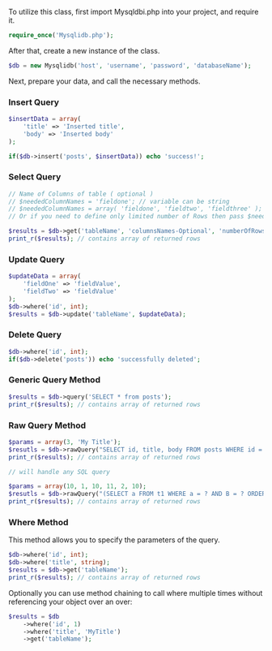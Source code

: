 To utilize this class, first import Mysqldbi.php into your project, and require it.

```php
require_once('Mysqlidb.php');
```

After that, create a new instance of the class.

```php
$db = new Mysqlidb('host', 'username', 'password', 'databaseName');
```

Next, prepare your data, and call the necessary methods. 

### Insert Query

```php
$insertData = array(
	'title' => 'Inserted title',
	'body' => 'Inserted body'
);

if($db->insert('posts', $insertData)) echo 'success!';
```

### Select Query

```php
// Name of Columns of table ( optional )
// $neededColumnNames = 'fieldone'; // variable can be string
// $neededColumnNames = array( 'fieldone', 'fieldtwo', 'fieldthree' ); // variable can be Array if mulitple field
// Or if you need to define only limited number of Rows then pass $neededColumnNames = '*';

$results = $db->get('tableName', 'columnsNames-Optional', 'numberOfRows-optional');
print_r($results); // contains array of returned rows
```

### Update Query

```php
$updateData = array(
	'fieldOne' => 'fieldValue',
	'fieldTwo' => 'fieldValue'
);
$db->where('id', int);
$results = $db->update('tableName', $updateData);
```

### Delete Query

```php
$db->where('id', int);
if($db->delete('posts')) echo 'successfully deleted'; 
```

### Generic Query Method

```php
$results = $db->query('SELECT * from posts');
print_r($results); // contains array of returned rows
```

### Raw Query Method

```php
$params = array(3, 'My Title');
$resutls = $db->rawQuery("SELECT id, title, body FROM posts WHERE id = ? AND tile = ?", $params);
print_r($results); // contains array of returned rows

// will handle any SQL query

$params = array(10, 1, 10, 11, 2, 10);
$resutls = $db->rawQuery("(SELECT a FROM t1 WHERE a = ? AND B = ? ORDER BY a LIMIT ?) UNION(SELECT a FROM t2 WHERE a = ? AND B = ? ORDER BY a LIMIT ?)", $params);
print_r($results); // contains array of returned rows
```


### Where Method
This method allows you to specify the parameters of the query.

```php
$db->where('id', int);
$db->where('title', string);
$results = $db->get('tableName');
print_r($results); // contains array of returned rows
```

Optionally you can use method chaining to call where multiple times without referencing your object over an over:

```php
$results = $db
	->where('id', 1)
	->where('title', 'MyTitle')
	->get('tableName');
```
